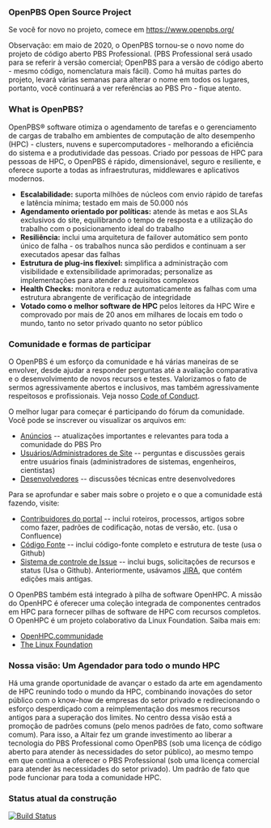 ### OpenPBS Open Source Project

Se você for novo no projeto, comece em https://www.openpbs.org/

Observação: em maio de 2020, o OpenPBS tornou-se o novo nome do projeto de código aberto PBS Professional. (PBS Professional será usado para se referir à versão comercial; OpenPBS para a versão de código aberto - mesmo código, nomenclatura mais fácil).  Como há muitas partes do projeto, levará várias semanas para alterar o nome em todos os lugares, portanto, você continuará a ver referências ao PBS Pro - fique atento.

### What is OpenPBS?
OpenPBS® software otimiza o agendamento de tarefas e o gerenciamento de cargas de trabalho em ambientes de computação de alto desempenho (HPC) - clusters, nuvens e supercomputadores - melhorando a eficiência do sistema e a produtividade das pessoas.  Criado por pessoas de HPC para pessoas de HPC, o OpenPBS é rápido, dimensionável, seguro e resiliente, e oferece suporte a todas as infraestruturas, middlewares e aplicativos modernos.

* **Escalabilidade:** suporta milhões de núcleos com envio rápido de tarefas e latência mínima; testado em mais de 50.000 nós
* **Agendamento orientado por políticas:** atende às metas e aos SLAs exclusivos do site, equilibrando o tempo de resposta e a utilização do trabalho com o posicionamento ideal do trabalho
* **Resiliência:** inclui uma arquitetura de failover automático sem ponto único de falha - os trabalhos nunca são perdidos e continuam a ser executados apesar das falhas
* **Estrutura de plug-ins flexível:** simplifica a administração com visibilidade e extensibilidade aprimoradas; personalize as implementações para atender a requisitos complexos
* **Health Checks:** monitora e reduz automaticamente as falhas com uma estrutura abrangente de verificação de integridade
* **Votado como o melhor software de HPC** pelos leitores da HPC Wire e comprovado por mais de 20 anos em milhares de locais em todo o mundo, tanto no setor privado quanto no setor público

### Comunidade e formas de participar

O OpenPBS é um esforço da comunidade e há várias maneiras de se envolver, desde ajudar a responder perguntas até a avaliação comparativa e o desenvolvimento de novos recursos e testes.  Valorizamos o fato de sermos agressivamente abertos e inclusivos, mas também agressivamente respeitosos e profissionais.  Veja nosso [Code of Conduct](https://openpbs.atlassian.net/wiki/display/PBSPro/Code+of+Conduct).

O melhor lugar para começar é participando do fórum da comunidade.  Você pode se inscrever ou visualizar os arquivos em:

* [Anúncios](http://community.openpbs.org/c/announcements) -- atualizações importantes e relevantes para toda a comunidade do PBS Pro
* [Usuários/Administradores de Site](http://community.openpbs.org/c/users-site-administrators) -- perguntas e discussões gerais entre usuários finais (administradores de sistemas, engenheiros, cientistas)
* [Desenvolvedores](http://community.openpbs.org/c/developers) -- discussões técnicas entre desenvolvedores

Para se aprofundar e saber mais sobre o projeto e o que a comunidade está fazendo, visite:

* [Contribuidores do portal](https://openpbs.atlassian.net/wiki) -- inclui roteiros, processos, artigos sobre como fazer, padrões de codificação, notas de versão, etc. (usa o Confluence)
* [Código Fonte](https://github.com/OpenPBS/openpbs) -- inclui código-fonte completo e estrutura de teste (usa o Github)
* [Sistema de controle de Issue](https://github.com/OpenPBS/openpbs/issues) -- inclui bugs, solicitações de recursos e status (Usa o Github).  Anteriormente, usávamos [JIRA](https://pbspro.atlassian.net), que contém edições mais antigas.

O OpenPBS também está integrado à pilha de software OpenHPC. A missão do OpenHPC é oferecer uma coleção integrada de componentes centrados em HPC para fornecer pilhas de software de HPC com recursos completos. O OpenHPC é um projeto colaborativo da Linux Foundation.  Saiba mais em:

* [OpenHPC.communidade](http://openhpc.community)
* [The Linux Foundation](http://thelinuxfoundation.org)

### Nossa visão:  Um Agendador para todo o mundo HPC

Há uma grande oportunidade de avançar o estado da arte em agendamento de HPC reunindo todo o mundo da HPC, combinando inovações do setor público com o know-how de empresas do setor privado e redirecionando o esforço desperdiçado com a reimplementação dos mesmos recursos antigos para a superação dos limites.  No centro dessa visão está a promoção de padrões comuns (pelo menos padrões de fato, como software comum).  Para isso, a Altair fez um grande investimento ao liberar a tecnologia do PBS Professional como OpenPBS (sob uma licença de código aberto para atender às necessidades do setor público), ao mesmo tempo em que continua a oferecer o PBS Professional (sob uma licença comercial para atender às necessidades do setor privado).  Um padrão de fato que pode funcionar para toda a comunidade HPC.

### Status atual da construção
[![Build Status](https://travis-ci.com/OpenPBS/openpbs.svg?branch=master)](https://travis-ci.com/OpenPBS/openpbs)
